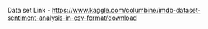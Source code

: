Data set Link - https://www.kaggle.com/columbine/imdb-dataset-sentiment-analysis-in-csv-format/download
